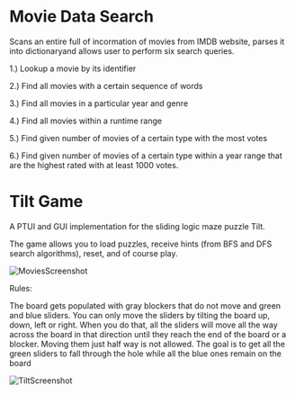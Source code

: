 # Movie Data Search
Scans an entire full of incormation of movies from IMDB website, parses it into dictionaryand allows user to perform six search queries.

1.) Lookup a movie by its identifier

2.) Find all movies with a certain sequence of words

3.) Find all movies in a particular year and genre

4.) Find all movies within a runtime range

5.) Find given number of movies of a certain type with the most votes

6.) Find given number of movies of a certain type within a year range that are the highest rated with at least 1000 votes.

# Tilt Game
A PTUI and GUI implementation for the sliding logic maze puzzle Tilt.

The game allows you to load puzzles, receive hints (from BFS and DFS search algorithms), reset, and of course play.

![MoviesScreenshot](https://user-images.githubusercontent.com/94023846/211426977-fc53cd22-2307-4ab0-9aab-82ef7f072a7a.PNG)


Rules:

The board gets populated with gray blockers that do not move and green and blue sliders.
You can only move the sliders by tilting the board up, down, left or right.
When you do that, all the sliders will move all the way across the board in that direction until they reach the end of the board or a blocker.
Moving them just half way is not allowed. The goal is to get all the green sliders to fall through the hole while
all the blue ones remain on the board

![TiltScreenshot](https://user-images.githubusercontent.com/94023846/211426580-31bf2214-45cf-4d75-9091-7bba207606c4.PNG)
